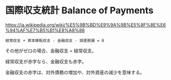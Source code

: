 # 国際収支統計 Balance of Payments

https://ja.wikipedia.org/wiki/%E5%9B%BD%E9%9A%9B%E5%8F%8E%E6%94%AF%E7%B5%B1%E8%A8%88

```
経常収支 + 資本移転収支 - 金融収支 - 誤差脱漏 = 0
```

その他がゼロの場合、金融収支 = 経常収支。

経常収支が赤字なら、金融収支も赤字。

金融収支の赤字は、対外債務の増加や、対外資産の減少を意味する。



